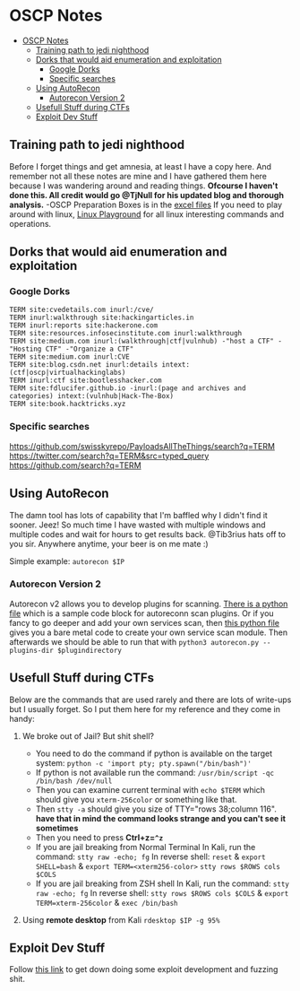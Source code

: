 # OSCP Notes

<!-- TOC -->
- [OSCP Notes](#oscp-notes)
  - [Training path to jedi nighthood](#training-path-to-jedi-nighthood)
  - [Dorks that would aid enumeration and exploitation](#dorks-that-would-aid-enumeration-and-exploitation)
    - [Google Dorks](#google-dorks)
    - [Specific searches](#specific-searches)
  - [Using AutoRecon](#using-autorecon)
    - [Autorecon Version 2](#autorecon-version-2)
  - [Usefull Stuff during CTFs](#usefull-stuff-during-ctfs)
  - [Exploit Dev Stuff](#exploit-dev-stuff)
<!-- /TOC -->

## Training path to jedi nighthood

Before I forget things and get amnesia, at least I have a copy here. And remember not all these notes are mine and I have gathered them here because I was wandering around and reading things.
**Ofcourse I haven't done this. All credit would go @TjNull for his updated blog and thorough analysis.**
  -OSCP Preparation Boxes is in the [excel files](/offensive/files/NetSecFocus%20Trophy%20Room.xlsx)
If you need to play around with linux, [Linux Playground](/offensive/linux-playground.md) for all linux interesting commands and operations.

## Dorks that would aid enumeration and exploitation

### Google Dorks

```text
TERM site:cvedetails.com inurl:/cve/
TERM inurl:walkthrough site:hackingarticles.in
TERM inurl:reports site:hackerone.com
TERM site:resources.infosecinstitute.com inurl:walkthrough
TERM site:medium.com inurl:(walkthrough|ctf|vulnhub) -"host a CTF" -"Hosting CTF" -"Organize a CTF"
TERM site:medium.com inurl:CVE
TERM site:blog.csdn.net inurl:details intext:(ctf|oscp|virtualhackinglabs)
TERM inurl:ctf site:bootlesshacker.com
TERM site:fdlucifer.github.io -inurl:(page and archives and categories) intext:(vulnhub|Hack-The-Box)
TERM site:book.hacktricks.xyz
```

### Specific searches

<https://github.com/swisskyrepo/PayloadsAllTheThings/search?q=TERM>
<https://twitter.com/search?q=TERM&src=typed_query>
<https://github.com/search?q=TERM>

## Using AutoRecon

The damn tool has lots of capability that I'm baffled why I didn't find it sooner. Jeez! So much time I have wasted with multiple windows and multiple codes and wait for hours to get results back. @Tib3rius hats off to you sir. Anywhere anytime, your beer is on me mate :)

Simple example: `autorecon $IP`

### Autorecon Version 2

Autorecon v2 allows you to develop plugins for scanning. [There is a python file](/offensive/files/port_scan.py) which is a sample code block for autoreconn scan plugins. Or if you fancy to go deeper and add your own services scan, then [this python file](/offensive/files/service_scan.py) gives you a bare metal code to create your own service scan module.
Then afterwards we should be able to run that with `python3 autorecon.py --plugins-dir $plugindirectory`

## Usefull Stuff during CTFs

Below are the commands that are used rarely and there are lots of write-ups but I usually forget. So I put them here for my reference and they come in handy:

1. We broke out of Jail? But shit shell?

   - You need to do the command if python is available on the target system: `python -c 'import pty; pty.spawn("/bin/bash")'`
   - If python is not available run the command: `/usr/bin/script -qc /bin/bash /dev/null`
   - Then you can examine current terminal with `echo $TERM` which should give you `xterm-256color` or something like that.
   - Then `stty -a` should give you size of TTY="rows 38;column 116". **have that in mind the command looks strange and you can't see it sometimes**
   - Then you need to press **Ctrl+z=`^z`**
   - If you are jail breaking from Normal Terminal In Kali, run the command:
       `stty raw -echo; fg`
       In reverse shell: `reset` & `export SHELL=bash` & `export TERM=<xterm256-color>` `stty rows $ROWS cols $COLS`
   - If you are jail breaking from ZSH shell In Kali, run the command:
       `stty raw -echo; fg` In reverse shell: `stty rows $ROWS cols $COLS` & `export TERM=xterm-256color` & `exec /bin/bash`

2. Using **remote desktop** from Kali `rdesktop $IP -g 95%`

## Exploit Dev Stuff

Follow [this link](/ExploitDevelopment/README.md) to get down doing some exploit development and fuzzing shit.
